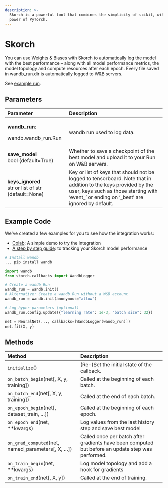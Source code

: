 ```yaml
---
description: >-
  Skorch is a powerful tool that combines the simplicity of scikit, with the
  power of PyTorch.
---
```


# Skorch

You can use Weights & Biases with Skorch to automatically log the model with the best performance – along with all model performance metrics, the model topology and compute resources after each epoch. Every file saved in wandb\_run.dir is automatically logged to W&B servers.

See [example run](https://app.wandb.ai/borisd13/skorch/runs/s20or4ct?workspace=user-borisd13).

## **Parameters**

<table>
  <thead>
    <tr>
      <th style="text-align:left"><b>Parameter</b>
      </th>
      <th style="text-align:left">Description</th>
    </tr>
  </thead>
  <tbody>
    <tr>
      <td style="text-align:left">
        <p><b>wandb_run</b>:</p>
        <p>wandb.wandb_run.Run</p>
      </td>
      <td style="text-align:left">wandb run used to log data.</td>
    </tr>
    <tr>
      <td style="text-align:left"><b>save_model<br /></b>bool (default=True)</td>
      <td style="text-align:left">Whether to save a checkpoint of the best model and upload it to your Run
        on W&amp;B servers.</td>
    </tr>
    <tr>
      <td style="text-align:left"><b>keys_ignored<br /></b>str or list of str (default=None)</td>
      <td style="text-align:left">Key or list of keys that should not be logged to tensorboard. Note that
        in addition to the keys provided by the user, keys such as those starting
        with &#x2018;event_&#x2019; or ending on &#x2018;_best&#x2019; are ignored
        by default.</td>
    </tr>
  </tbody>
</table>

## Example Code

We've created a few examples for you to see how the integration works:

* [Colab](https://colab.research.google.com/drive/1Bo8SqN1wNPMKv5Bn9NjwGecBxzFlaNZn?usp=sharing): A simple demo to try the integration
* [A step by step guide](https://app.wandb.ai/cayush/uncategorized/reports/Automate-Kaggle-model-training-with-Skorch-and-W%26B--Vmlldzo4NTQ1NQ): to tracking your Skorch model performance

```python
# Install wandb
... pip install wandb

import wandb
from skorch.callbacks import WandbLogger

# Create a wandb Run
wandb_run = wandb.init()
# Alternative: Create a wandb Run without a W&B account
wandb_run = wandb.init(anonymous="allow")

# Log hyper-parameters (optional)
wandb_run.config.update({"learning rate": 1e-3, "batch size": 32})

net = NeuralNet(..., callbacks=[WandbLogger(wandb_run)])
net.fit(X, y)
```

## Methods

| Method | Description |
| :--- | :--- |
| `initialize`\(\) | \(Re-\)Set the initial state of the callback. |
| `on_batch_begin`\(net\[, X, y, training\]\) | Called at the beginning of each batch. |
| `on_batch_end`\(net\[, X, y, training\]\) | Called at the end of each batch. |
| `on_epoch_begin`\(net\[, dataset\_train, …\]\) | Called at the beginning of each epoch. |
| `on_epoch_end`\(net, \*\*kwargs\) | Log values from the last history step and save best model |
| `on_grad_computed`\(net, named\_parameters\[, X, …\]\) | Called once per batch after gradients have been computed but before an update step was performed. |
| `on_train_begin`\(net, \*\*kwargs\) | Log model topology and add a hook for gradients |
| `on_train_end`\(net\[, X, y\]\) | Called at the end of training. |

